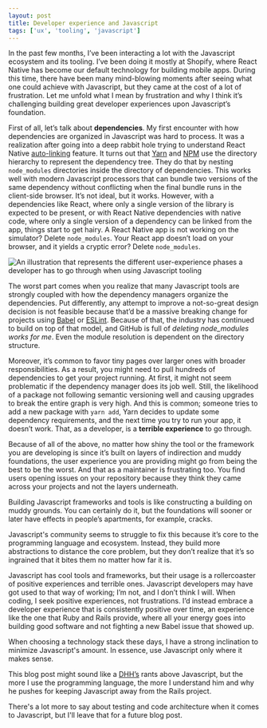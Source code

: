 ```yaml
---
layout: post
title: Developer experience and Javascript
tags: ['ux', 'tooling', 'javascript']
---
```


In the past few months, I’ve been interacting a lot with the Javascript ecosystem and its tooling. I’ve been doing it mostly at Shopify, where React Native has become our default technology for building mobile apps. During this time, there have been many mind-blowing moments after seeing what one could achieve with Javascript, but they came at the cost of a lot of frustration. Let me unfold what I mean by frustration and why I think it’s challenging building great developer experiences upon Javascript’s foundation.

First of all, let’s talk about **dependencies**. My first encounter with how dependencies are organized in Javascript was hard to process. It was a realization after going into a deep rabbit hole trying to understand React Native [auto-linking](https://www.google.com/search?client=safari&rls=en&q=react+native+autolinking&ie=UTF-8&oe=UTF-8) feature. It turns out that [Yarn](https://yarnpkg.com) and [NPM](https://www.npmjs.com) use the directory hierarchy to represent the dependency tree. They do that by nesting `node_modules` directories inside the directory of dependencies. This works well with modern Javascript processors that can bundle two versions of the same dependency without conflicting when the final bundle runs in the client-side browser. It’s not ideal, but it works. However, with a dependencies like React, where only a single version of the library is expected to be present, or with React Native dependencies with native code, where only a single version of a dependency can be linked from the app, things start to get hairy. A React Native app is not working on the simulator? Delete `node_modules`. Your React app doesn’t load on your browser, and it yields a cryptic error? Delete `node_modules`.

![An illustration that represents the different user-experience phases a developer has to go through when using Javascript tooling](/images/posts/javascript_mess.png)

The worst part comes when you realize that many Javascript tools are strongly coupled with how the dependency managers organize the dependencies. Put differently, any attempt to improve a not-so-great design decision is not feasible because that’d be a massive breaking change for projects using [Babel](https://babeljs.io) or [ESLint](https://eslint.org). Because of that, the industry has continued to build on top of that model, and GitHub is full of _deleting node_modules works for me_. Even the module resolution is dependent on the directory structure.

Moreover, it’s common to favor tiny pages over larger ones with broader responsibilities. As a result, you might need to pull hundreds of dependencies to get your project running. At first, it might not seem problematic if the dependency manager does its job well. Still, the likelihood of a package not following semantic versioning well and causing upgrades to break the entire graph is very high. And this is common; someone tries to add a new package with `yarn add`, Yarn decides to update some dependency requirements, and the next time you try to run your app, it doesn’t work. That, as a developer, is a **terrible experience** to go through.

Because of all of the above, no matter how shiny the tool or the framework you are developing is since it’s built on layers of indirection and muddy foundations, the user experience you are providing might go from being the best to be the worst. And that as a maintainer is frustrating too. You find users opening issues on your repository because they think they came across your projects and not the layers underneath.

Building Javascript frameworks and tools is like constructing a building on muddy grounds. You can certainly do it, but the foundations will sooner or later have effects in people’s apartments, for example, cracks.

Javascript's community seems to struggle to fix this because it’s core to the programming language and ecosystem. Instead, they build more abstractions to distance the core problem, but they don’t realize that it’s so ingrained that it bites them no matter how far it is.

Javascript has cool tools and frameworks, but their usage is a rollercoaster of positive experiences and terrible ones. Javascript developers may have got used to that way of working; I’m not, and I don’t think I will. When coding, I seek positive experiences, not frustrations. I’d instead embrace a developer experience that is consistently positive over time, an experience like the one that Ruby and Rails provide, where all your energy goes into building good software and not fighting a new Babel issue that showed up.

When choosing a technology stack these days, I have a strong inclination to minimize Javascript's amount. In essence, use Javascript only where it makes sense.

This blog post might sound like a [DHH’s](https://twitter.com/dhh) rants above Javascript, but the more I use the programming language, the more I understand him and why he pushes for keeping Javascript away from the Rails project.

There's a lot more to say about testing and code architecture when it comes to Javascript, but I'll leave that for a future blog post.
